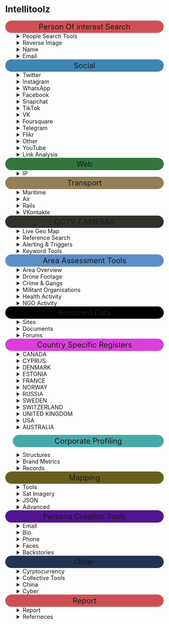 # Intellitoolz


<summary style="text-align: center; font-size: 24px; background-color: #CF5054; padding: 5px; border-radius: 110px;">Person Of interest Search</summary>

<details>
<summary style="font-size: 18px; text-indent: 2em;">People Search Tools</summary>
<ul>

- [Pipl - People Search](https://pipl.com/)

- [ZoomInfo's database](https://www.zoominfo.com/s/search)

- [Social Search (6 SM Platforms)](https://www.social-searcher.com/google-social-search/?q=person&fb=on&tw=on&gp=on&in=on&li=on&pi=on)

- [White Pages® - Search for an Australian Business, Government Department or Person](https://www.whitepages.com.au/)

- [ThatsThem](https://thatsthem.com/people-search)

- [Webmii](https://webmii.com/)

- [PeekYou - People Search Made Easy](https://www.peekyou.com/)

- [411 - White Pages -- Find Phone Numbers, People, Addresses & More](https://www.411.com/)

- [People Search -- Intelius](https://www.intelius.com/people-search?utm_source=google&utm_medium=cpc&utm_campaign=brand%20international&utm_content=25302&utm_term=%2Bintelius&gclid=Cj0KCQjw-r71BRDuARIsAB7i_QOSCvv1_ibR-OBmpUSDuiJLk75-NPxmhrl_mZv89VkDWCDdawEvLHEaAlIhEALw_wcB)

- [xlek - Free Public Data Search](https://xlek.com/)

- [Nuwber](https://nuwber.com/)


</details>
</ul>

<details>
<summary style="font-size: 18px; text-indent: 2em;">Reverse Image</summary>
<ul>

- [Yandex.Images: search for images online or search by image](https://yandex.com/images/)

- [PimEyes: Face Recognition Search Engine and Reverse Image Search](https://pimeyes.com/en)

- [Google Reverse Image Search](https://images.google.com/)

- [Yandex](https://yandex.ru/images/?rdrnd=892501&redircnt=1551245317.1)

- [Bing Image Feed](http://www.bing.com/images/discover?FORM=ILPMFT)

- [Plaghunter.com](https://www.plaghunter.com/)

- [Reverse Image Analyser -- OSINT Combine](https://www.osintcombine.com/reverse-image-analyzer)

- [Pl@ntNet Identify](https://identify.plantnet.org/)

- [eBird - Discover a new world of birding...](https://ebird.org/home)

- [CameraTrace: Trace A Camera For Free](http://www.cameratrace.com/trace)

- [AWS Rekognition (Facial Recognition & Feature Extraction)](https://console.aws.amazon.com/rekognition/home)

- [Google Natural Language Processing](https://cloud.google.com/natural-language/)

- [Tone Analyzer (IBM Watson)](https://tone-analyzer-demo.ng.bluemix.net/)

- [Cloud Vision API  --  Image Analysis](https://cloud.google.com/vision/docs/drag-and-drop)

</ul>
</details>


<details>
<summary style="font-size: 18px; text-indent: 2em;">Name </summary>
<ul>

- [Public Information](https://xlek.com/search_results.php)

- [namecheckers-list: A list of tools to search accounts by username](https://github.com/soxoj/osint-namecheckers-list)

- [WhatsMyName Web osint](https://whatsmyname.app/)

</ul>
</details>


<details>
<summary style="font-size: 18px; text-indent: 2em;">Email</summary>
<ul>

- [Epieos, the ultimate OSINT tool for email search -- holehe is CLI LINUX](https://epieos.com/)

- [Lampyre osint](https://account.lampyre.io/data-lookup)

- [Have I Been Pwned: Check if your email has been compromised in a data breach](https://haveibeenpwned.com/)

- [Email exists? ](https://centralops.net/co/emaildossier.aspx)

- [Simple Email Reputation](https://emailrep.io/)

- [Hunter.io (Email Address Finder)](https://hunter.io/)

- [Trace Email Address Source](https://whatismyipaddress.com/trace-email)

</ul>
</details>

<summary style="text-align: center; font-size: 24px; background-color: #4085B4; padding: 5px; border-radius: 110px;">Social</summary>



<details>
<summary style="font-size: 18px; text-indent: 2em;">Twitter</summary>
<ul>

- [Twitterfall (Twitter)](https://twitterfall.com/)

- [Twitter Activity Map (Twitter)](https://twimap.com/)

- [Trends Map (Twitter)](https://www.trendsmap.com/)

- [TweetDeck Geo Search (Twitter)](https://tweetdeck.twitter.com/)

- [OneMillionTweetMap (Twitter)](https://onemilliontweetmap.com/?center=25.505,-0.09&zoom=2&search=&timeStep=0&timeSelector=0&hashtag1=&hashtag2=&hashtagBattle=0&timeRange=0&timeRange=25&heatmap=0&sun=0&cluster=1)

- [OmniSci Tweetmap (Twitter)](https://www.omnisci.com/demos/tweetmap/)

- [Twitter Advanced Search (Twitter)](https://twitter.com/search-advanced?lang=en&new)

- [Social Bearing (Twitter)](https://socialbearing.com/)

- [TweetBeaver (Twitter)](https://tweetbeaver.com/)

- [Twitter User Geo Mapper (Twitter)](https://keitharm.me/projects/tweet/)

- [Spoonbill (Twitter Account Changes)](https://spoonbill.io/)

- [TruthNest - Twitter User Analysis](https://app.truthnest.com/)

- [TheHerdLocker.com](http://theherdlocker.com/)

</ul>
</details>


<details>
<summary style="font-size: 18px; text-indent: 2em;">Instagram</summary>
<ul>

- [Instagram (Use Search + Auto Refresh)](https://www.instagram.com/accounts/login/?hl=en)

- [Instagram Explorer -- OSINT Combine](https://www.osintcombine.com/instagram-explorer/#)

- [Instagram Explorer -- OSINT Combine](https://www.osintcombine.com/instagram-explorer)

- [Searchmy.bio - Search Instagram bio text](https://www.searchmy.bio/)

- [Instagram Person Search (change "person" for name)](https://www.google.com/search?client=ubuntu&hs=CzK&channel=fs&ei=Q1rhW9yIDI27rQHr_bDACw&q=site%3Ainstagram.com+%22person%22&oq=site%3Ainstagram.com+%22person%22&gs_l=psy-ab.3...4194.4916..5259...0.0..0.329.1218.0j4j1j1......0....1..gws-wiz.CPTTLh3l4Bk)

- [Export Comments to Excel Free - EXPORTCOMMENTS.COM](https://exportcomments.com/#)

- [Instagram Analytics & TikTok Analytics -- Analisa.io](https://analisa.io/)

</ul>
</details>

<details>
<summary style="font-size: 18px; text-indent: 2em;">WhatsApp</summary>
<ul>

- [WA Watcher online status tracker - WhatsApp Tools](https://watools.io/wa-watcher)

</ul>
</details>

<details>
<summary style="font-size: 18px; text-indent: 2em;">Facebook</summary>
<ul>

- [Facebook Live Video Search (Modify search location)](https://www.facebook.com/search/videos/?q=Sydney&epa=FILTERS&filters=eyJ2aWRlb3Nfc291cmNlIjoie1wibmFtZVwiOlwidmlkZW9zX2xpdmVcIixcImFyZ3NcIjpcIlwifSJ9)

- [Facebook Event (Modify <eventID in URL)](https://www.facebook.com/events/%3CeventID%3E/?active_tab=discussion)

- [Facebook Filter Search](http://graph.tips/beta/)


- [Export Facebook, Instagram, Twitter, YouTube, VK, TikTok, Vimeo Comments to CSV / Excel - EXPORTCOMMENTS.COM](https://exportcomments.com/)

</ul>
</details>

<details>

 <summary style="font-size: 18px; text-indent: 2em;">Snapchat</summary>
<ul>

- [SnapChat Activity Map (SnapChat)](https://map.snapchat.com/@-33.867100,151.207000,12.00z)

- [Snapchat Multi-Viewer -- OSINT Combine](https://www.osintcombine.com/snapchat-multi-viewer)

- [khoji -- To download previous bitmojis](https://www.github.com/asharbinkhalil/khoji)

</ul>
</details>


<details>

 <summary style="font-size: 18px; text-indent: 2em;">TikTok</summary>
<ul>

- [TikTok Quick Search -- OSINT Combine](https://www.osintcombine.com/tiktok-quick-search)

- [Instagram Analytics & TikTok Analytics -- Analisa.io](https://analisa.io/#)

</ul>
</details>


<details>

<summary style="font-size: 18px; text-indent: 2em;">VK</summary>
<ul>

- [VKontakte People Search](https://vk.com/people)

</ul>
</details>

<details>
<summary style="font-size: 18px; text-indent: 2em;">Foursquare</summary>
<ul>

- [Foursquare Search](https://foursquare.com/search)

</ul>
</details>
<details>

<summary style="font-size: 18px; text-indent: 2em;">Telegram</summary>
<ul>

- [Telegram Search (Telegago)](https://cse.google.com/cse?&cx=006368593537057042503:efxu7xprihg#gsc.tab=0)

- [Telegram Search](https://tgstat.ru/en/search)

- [Home -- Lyzem.com](https://lyzem.com/)

</ul>
</details>

<details>

<summary style="font-size: 18px; text-indent: 2em;">Flikr</summary>
<ul>

- [Flickr Activity Map (Flickr)](https://www.flickr.com/map)

- [Flikr Current Location](https://current-location.com/)

</ul>
</details>
<details>
<summary style="font-size: 18px; text-indent: 2em;">Other</summary>
<ul>


- [Google NEAR Keyword Sample (Google)](https://www.google.com.au/search?q=cowboy+boots+AND+near+sydney&safe=strict&glp=1&adtest=on&tci=g%3A2036&uule=w+CAIQICIJQXVzdHJhbGlh&adtest-useragent=Mozilla%2F5.0+%28Linux%3B+U%3B+Android-4.0.3%3B+en-us%3B+Xoom+Build%2FIML77%29+AppleWebKit%2F535.7+%28KHTML%2C+like+Gecko%29+CrMo%2F16.0.912.75+Safari%2F535.7&oq=cowboy+boots+AND+near+sydney&gs_l=heirloom-serp.3...3525.3898.0.4005.6.2.0.3.0.0.171.301.0j2.2.0....0...1ac.1.34.heirloom-serp..5.1.130.fun-5TipiJM)

- [Broadcastify - Listen Live to Police, Fire, EMS, Aviation, and Rail Audio Feeds](https://www.broadcastify.com/listen/)

- [Live UA Map (Geopolitical Event Monitor Map)](https://liveuamap.com/)

- [Country Daily Trending Search Topics](https://trends.google.com/trends/trendingsearches/daily?geo=AR)

- [WiGLE: Wireless Network Mapping](https://wigle.net/#)

- [Strava segments](https://www.doogal.co.uk/strava.php)

- [Bot Sentinel Dashboard ‹ Bot Sentinel](https://botsentinel.com/)

- [Social Geo Lens -- OSINT Combine](https://www.osintcombine.com/social-geo-lens)

- [Global Security Hotspots Map -- Crisis24](https://crisis24.garda.com/insights-intelligence/intelligence/risk-maps/global-security-hotspots-map)

- [Live Feeds Status](https://livingatlas.arcgis.com/livefeeds-status/)

- [Active Fire Data -- Earthdata](https://earthdata.nasa.gov/earth-observation-data/near-real-time/firms/active-fire-data)
</ul>
</details>

<details>

<summary style="font-size: 18px; text-indent: 2em;">YouTube</summary>
<ul>


- [Youtube Geo Search Tool](https://youtube.github.io/geo-search-tool/search.html)

- [YouTube Geofind](http://mattw.io/youtube-geofind/location)

- [Hadzy - Youtube comments search](https://hadzy.com/)


</ul>
</details>


<details>

<summary style="font-size: 18px; text-indent: 2em;">Link Analysis</summary>
<ul>

- [Map of Reddit](https://anvaka.github.io/map-of-reddit/?x=353711.52128544624&y=389235.4555817076&z=18075.980708777406&q=europe)

- [SocialGrep - Reddit](https://socialgrep.com/)

- [SMAT - Multi source](https://www.smat-app.com/timeline?searchTerm=qanon&startDate=2021-10-17&endDate=2022-04-17&websites=gab&numberOf=10&interval=day&limit=1000&changepoint=false)

- [TweetDeck](https://tweetdeck.twitter.com/#)

- [Mentionmapp Twitter Networks (Twitter)](https://mentionmapp.com/)

- [Analysis of Twitter Accounts](https://accountanalysis.lucahammer.com/)

- [Instagram Interaction Reports (Instagram)](http://gramspy.com/)

- [Find common followers of two Twitter users - TweetBeaver](https://tweetbeaver.com/getcommonfollowers.php)

- [FamilySearch: Sign In](https://ident.familysearch.org/cis-web/oauth2/v3/authorization?client_secret=WXExoUx36sCbsd2QXtC55MN9EgTjYZ25IrLXdIMKg4WN9xnRHp5bsxGmt6g9BMq8lGvfJWNkJzxUuyZhhA8UMsLSBtlOzTRN2HEbHWTqdzoKN4%2Bkn6fOmTwhgJzj5CuaRisDhOcJ7KRugK%2BXpJZ7ZXXlJL0BJN8FglDmZ7QlIwGQ2q1qkyE6loSYd9EZnyXKhbs3O4KoQHqgTKcaG7Rimms0s1qi%2FTB6J4fZFcb%2ButkuVIgudFMklmdYXBnpvuRY4%2BD%2B82RrfRTRmcPqpThYbx8AxkBu6hiGvPoCBFT1YkXQPEIq2Na73tJAo1iyphp5dm9y9FSeiBOy1aXBOZDKUg%3D%3D&display=tree&response_type=code&redirect_uri=https%3A%2F%2Fwww.familysearch.org%2Fauth%2Ffamilysearch%2Fcallback&state=https%3A%2F%2Fwww.familysearch.org%2Ftree%2Ffind%2Fname&client_id=3Z3L-Z4GK-J7ZS-YT3Z-Q4KY-YN66-ZX5K-176R)

- [Find common friends of two Twitter users - TweetBeaver](https://tweetbeaver.com/getcommonfriends.php)

- [Find conversations between two users - TweetBeaver](https://tweetbeaver.com/getconversations.php)

- [Bulk download Twitter user data - TweetBeaver](https://tweetbeaver.com/getbulkdata.php)

- [Facebook Mutual Friends (Modify Source UID & Node in URL)](https://www.facebook.com/browse/mutual_friends/?uid=4&node=5)

- [DataVis by OSINT Combine](https://osintcombine.tools/#)

- [Polinode - Powerful Network Analysis in the Cloud](https://polinode.com/)

- [2\. Google Advanced Search (Google)](https://www.google.com/advanced_search)
</ul>
</details>



<summary style="text-align: center; font-size: 24px; background-color: #30763E; padding: 5px; border-radius: 110px;">Web</summary>

<details>
<summary style="font-size: 18px; text-indent: 2em;">IP</summary>
<ul>

- [Dig (DNS lookup)](https://toolbox.googleapps.com/apps/dig/#ANY/)

- [Ip & Domain](https://who.is/)

- [ViewDNS.info - Your one source for DNS related tools!](https://viewdns.info/)

- [VirusTotal - Error 404](https://www.virustotal.com/gui/url/)

- [BuiltWith Technology Lookup](https://builtwith.com/)

- [Shohdan](https://www.shodan.io)

- [GeoIP2 Web Service Demo -- MaxMind](https://www.maxmind.com/en/geoip2-precision-demo?ip_address=134.119.176.19)

</ul>
</details>


<summary style="text-align: center; font-size: 24px; background-color: #937E58; padding: 5px; border-radius: 110px;">Transport</summary>


<details>

<summary style="font-size: 18px; text-indent: 2em;">Maritime</summary>
<ul>

- [Vessel Ownership & ID Records](http://www.equasis.org/EquasisWeb/public/HomePage)

- [Global Fishing Watch](https://globalfishingwatch.org/map/)

- [MarineTraffic: Global Ship Tracking Intelligence -- AIS Marine Traffic](https://www.marinetraffic.com/en/ais/home/centerx:100.5/centery:13.6/zoom:11)

- [Maritime Database](https://www.maritime-database.com/)

</ul>
</details>

<details>
<summary style="font-size: 18px; text-indent: 2em;">Air</summary>
<ul>

- [Aircraft Radar (ADSB Exchange)](https://global.adsbexchange.com/VirtualRadar/desktop.html)

- [Historical Flight Viewer](https://flight-data.adsbexchange.com/)

- [AirNav RadarBox - Live Flight Tracker and Airport Status](https://www.radarbox24.com/@2.41699,27.25463,z3)

- [Freedar.uk (89)](https://radar.freedar.uk/VirtualRadar/desktop.html)

- [ADS-B Historical Records](http://www.ads-b.nl/)

</ul>
</details>

<details>

<summary style="font-size: 18px; text-indent: 2em;">Rails</summary>
<ul>

- [Global Railway Map Reference](https://www.openrailwaymap.org/)

- [Mini Tokyo 3D](https://minitokyo3d.com/)

- [Railroad Maps](http://www-personal.umich.edu/~yopopov/rrt/railroadmaps/)

</ul>
</details>

<details>
<summary style="font-size: 18px; text-indent: 2em;">VKontakte</summary>
<ul>

- [SnRadar](http://snradar.azurewebsites.net/)
</ul>
</details>


<summary style="text-align: center; font-size: 24px;  background-color: #31322B; padding: 5px; border-radius: 110px;">CCTV CAMERAS</summary>


<details>
<summary style="font-size: 18px; text-indent: 2em;">Live Geo Map</summary>
<ul>

- [OpenStreetCam](https://openstreetcam.org/map/@40.73112880602221,-73.99618148803712,12z)

- [Live Network of Webcams and Streaming Video Cameras - EarthCam](https://www.earthcam.com/network/map.php)

- [Webcam Map](https://worldcam.eu/map/australia-oceania#14/-33.86082983873439/151.1986541748047)

- [Surveillance under Surveillance](https://kamba4.crux.uberspace.de/)

- [Windy: Webcams](https://www.windy.com/-Webcams/webcams?-33.859,151.200,5)
</ul>
</details>
<details>
<summary style="font-size: 18px; text-indent: 2em;">Reference Search</summary>
<ul>

- [Global Airport Webcams](http://airportwebcams.net/category/australia/)

- [site:insecam.org "location" - Google Search](https://www.google.com/search?client=ubuntu&channel=fs&q=site%3Ainsecam.org+%22location%22&ie=utf-8&oe=utf-8)

- [Surveillance under Surveillance](https://sunders.uber.space/#:~:text=Surveillance%20under%20Surveillance&text=Surveillance%20under%20Surveillance%20shows%20you,observe%2C%20or%20other%20interesting%20facts.)



</ul>
</details>

<details>
<summary style="font-size: 18px; text-indent: 2em;">Alerting & Triggers</summary>
<ul>

- [Google Alerts](https://www.google.com.au/alerts)

- [Alert Service (Surface Web & Twitter)](https://www.talkwalker.com/alerts)

- [Free RSS Reader](https://feedreader.com/)

- [Disaster Alert](https://disasteralert.pdc.org/disasteralert/)

- [GDACS - Global Disaster Alerting Coordination System](https://gdacs.org/)

</ul>
</details>



<details>
<summary style="font-size: 18px; text-indent: 2em;">Keyword Tools</summary>
<ul>

- [Multi-Platform Search Portal (6 SM Platforms)](https://www.social-searcher.com/google-social-search/)

- [Google AND/OR Search (Google)](https://www.google.com/search?source=hp&ei=_1jhW5-UDde89QOi5oaABw&q=this+AND+that+OR+those&btnK=Google+Search&oq=this+AND+that+OR+those&gs_l=psy-ab.3...3527.8869..9000...0.0..0.312.3393.0j11j5j1....2..0....1..gws-wiz.......0j0i131j0i3j0i10.wQjJDQZpgrE)



</ul>
</details>


<summary style="text-align: center; font-size: 24px; background-color: #5D8DC5; padding: 5px; border-radius: 110px;">Area Assessment Tools</summary>


</ul>
</details>
<details>
<summary style="font-size: 18px; text-indent: 2em;">Area Overview</summary>
<ul>


- [1\. Area Maps](https://mc.bbbike.org/mc/#)

- [2\. The World Factbook — Central Intelligence Agency](https://www.cia.gov/library/publications/the-world-factbook/)

- [3\. Crisis Dashboard (Macro Events)](https://www.acleddata.com/dashboard/)

- [4\. Live UA Map (Significant Events)](https://liveuamap.com/#)

- [World Building Map -- EMPORIS](https://www.emporis.com/buildings/map?action=%2Fbuildings#)

- [MapChecking - Crowd size estimator](https://www.mapchecking.com/#48.8629816,2.2871467;48.8628097,2.2868619;48.8626608,2.2872267;48.8628700,2.2875427;2.5;48.8628950,2.2869780,18)

- [OpenHistoricalMap](https://openhistoricalmap.org/#map=5/48.691/35.134&layers=O&date=1901&daterange=1800,2022)



</ul>
</details>

<details>
<summary style="font-size: 18px; text-indent: 2em;">Drone Footage</summary>
<ul>

- [TRAVELwithDRONE - Aerial Videos Database](https://travelwithdrone.com/)

- [World's Air Pollution: Real-time Air Quality Index](https://waqi.info/)

- [Tool Library 🛰 Your geospatial intelligence tool belt for digital investigations](https://github.com/cartographia/geospatial-intelligence-library)

- [OpenSeaMap - The free nautical chart](https://map.openseamap.org/)

- [Mount Warrawolong - PeakFinder](https://www.peakfinder.org/?lat=-33.04360&lng=151.26500&ele=639&off=33&azi=182.76&alt=5.6&fov=47.8&cfg=s&name=Mount%20Warrawolong)

- [GeoNames](http://www.geonames.org/)





<details>
<summary style="font-size: 18px; text-indent: 2em;">News Topics</summary>
<ul>

- [5\. Global Newspaper Map](https://newspapermap.com/)

- [6\. World News Headlines by Country](https://world.einnews.com/)

- [7\. Daily Trending Search Topics](https://trends.google.com/trends/trendingsearches/daily?geo=AU)

- [8\. Yearly Trending Search Topics](https://trends.google.com/trends/yis/2017/AU/)

- [Trackography - Who tracks you online?](https://trackography.org/)

</ul>
</details>
<details>

<summary style="font-size: 18px; text-indent: 2em;">Social Media Macro View</summary>
<ul>

- [9\. Social Media Usage Statistics](https://www.statista.com/)

- [10\. Social Media Trending Map](https://www.trendsmap.com/#)

- [Social Media Metrics (navigate to slide 4)](https://www.slideshare.net/DataReportal/digital-2019-iraq-january-2019-v01)



</ul>
</details>
<details>
<summary style="font-size: 18px; text-indent: 2em;">High Activity Zones</summary>
<ul>


- [12\. High Activity Zones (Twitter)](https://onemilliontweetmap.com/?center=7.18810087117902,59.94140625000001&zoom=2&search=&timeStep=0&timeSelector=0&hashtag1=&hashtag2=&hashtagBattle=0&timeRange=0&timeRange=25&heatmap=0&sun=0&cluster=1)

- [13\. High Activity Zones (Snapchat)](https://map.snapchat.com/@-33.815900,151.091000,12.00z)

- [14\. High Activity Zones (Flikr)](https://www.flickr.com/map/#)

- [SMAT](https://www.smat-app.com/timeline)



</ul>
</details>
<details>
<summary style="font-size: 18px; text-indent: 2em;">Area Photos</summary>
<ul>


- [16\. Facebook (Modify Tagged Location & Keyword to Area)](https://www.facebook.com/search/photos/?q=Bangkok)

- [17\. Twitter (Modify search field for criteria and range)](https://twitter.com/search?f=images&vertical=default&q=near%3Asydney%20within%3A5km%20filter%3Aimages&src=typd&lang=en)

- [18\. Instagram (Locate and modify location ID in URL)](https://www.instagram.com/explore/locations/234756425/)

- [Instagram Explorer -- OSINT Combine](https://www.osintcombine.com/instagram-explorer/#)


</ul>
</details>

<summary style="text-align: center; font-size: 24px; background-color: #CF5054; padding: 5px; border-radius: 110px;">Threat Actors</summary>




</ul>
</details>
<details>
<summary style="font-size: 18px; text-indent: 2em;">Crime & Gangs</summary>
<ul>


- [19\. Crime Index by Country](https://www.numbeo.com/crime/rankings_by_country.jsp)

- [20\. US Gang Activity (US Only)](http://gangs.globalincidentmap.com/home.php)

- [21\. Violent Crime Acvitiy by Country](https://www.nationmaster.com/country-info/stats/Crime/Violent-crime/Murder-rate)

- [22\. Crime Statistics - World and regional statistics, national data, maps, rankings](https://knoema.com/atlas/topics/Crime-Statistics)



</ul>
</details>
<details>
<summary style="font-size: 18px; text-indent: 2em;">Militant Organisations</summary>
<ul>

- [23\. Militant Group Historical Activities](https://www.start.umd.edu/gtd/search/BrowseBy.aspx?category=country)

- [24\. Group Linkages & Events](http://web.stanford.edu/group/mappingmilitants/cgi-bin/)

- [UCDP - Uppsala Conflict Data Program](https://ucdp.uu.se/exploratory)

- [Every Disputed Territory in the World \- [Interactive Map\]](http://metrocosm.com/disputed-territories-map.html)

- [Terrorist Attacks](https://storymaps.esri.com/stories/terrorist-attacks/)



</ul>
</details>
<details>
<summary style="font-size: 18px; text-indent: 2em;">Health Activity</summary>
<ul>

- [Coronavirus 2019-nCoV](https://gisanddata.maps.arcgis.com/apps/opsdashboard/index.html#)

- [Flu & Ebola Map -- Virus & Contagious Disease Surveillance](https://www.healthmap.org/en/)

- [COVID-19 Crisis Dashboard](https://covid19board.app/)



</ul>
</details>
<details>
<summary style="font-size: 18px; text-indent: 2em;">NGO Activity</summary>
<ul>

- [Counter Human Trafficking Organisations Map](http://www.globalmodernslavery.org/)

- [Human Trafficking Flow Map](http://dataviz.du.edu/projects/htc/flow/)

- [Drug Trade Insight (South America)](https://www.insightcrime.org/countries/)

- [Drug Trade Statistics & Usage](https://data.unodc.org/)

- [Mapping Arms Data - the trade in small arms and their ammunition, 1992-2014](http://nisatapps.prio.org/armsglobe/index.php)

- [WiGLE: Wireless Network Mapping](https://wigle.net/)

- [2\. Discord GlobalNews.Watch](https://discordapp.com/invite/5pmK4TU)



</ul>
</details>






<summary style="text-align: center; font-size: 24px; background-color: #000000; padding: 5px; border-radius: 110px;">Breached Data</summary>



</ul>
</details>
<details>
<summary style="font-size: 18px; text-indent: 2em;">Sites</summary>
<ul>

- [Have I Been Pwned: Check if your email has been compromised in a data breach](https://haveibeenpwned.com/)

- [DeHashed — #FreeThePassword](https://dehashed.com/)

- [GhostProject](https://ghostproject.fr/m)


</ul>
</details>
<details>
<summary style="font-size: 18px; text-indent: 2em;">Documents</summary>
<ul>

- [Google Custom Search](http://cse.google.co.uk/cse?cof=CX:Documents%2520-%2520Formats;&cx=009462381166450434430:nudphlkt3p4&num=100&ei=TgKvWJLJCamUgAaP1Y2IBA)

- [FTP Search (Change "searchterm" in search box)](https://www.google.com/search?num=100&newwindow=1&safe=off&client=firefox-a&hl=en&rls=org.mozilla%3Aen-US%3Aofficial&ei=Ql7hW7LIDMmv9QPm6o6YDQ&q=inurl%3Aftp+-inurl%3A%28http%7Chttps%29+searchterm&oq=inurl%3Aftp+-inurl%3A%28http%7Chttps%29+searchterm&gs_l=psy-ab.3...2358.3764..3896...0.0..0.226.1595.0j8j2......0....1..gws-wiz.Q7cKYS1AATI)



</ul>
</details>
<details>
<summary style="font-size: 18px; text-indent: 2em;">Forums</summary>
<ul>


- [search (@search@gab.com) -- gab.com - Gab Social](https://gab.com/search)

- [Reddit Investigator (Reddit)](http://www.redditinvestigator.com/)

- [4Chan Search](https://find.4chan.org/?q=test)

- [SnoopSnoo - reddit user and subreddit analytics](https://snoopsnoo.com/)

- [Reditr](https://reddit6.com/#/Stream)

- [Deck for Reddit](https://rdddeck.com/)

- [reddit visualization - YASIV](http://yasiv.com/reddit)

</ul>
</details>


<summary style="text-align: center; font-size: 24px; background-color: #DA3FD9; padding: 5px; border-radius: 110px;">Country Specific Registers</summary>


</ul>
</details>
<details>

<summary style="font-size: 18px; text-indent: 2em;">CANADA</summary>
<ul>

- [CANADA](http://www.canada411.ca/)

- [CANADA - 411](http://www.canada411.ca/search/reverse.html)

- [CANADA - Border Services](https://www.cbsa-asfc.gc.ca/menu-eng.html)

- [CANADA - Business Resource](http://www.cbr.ca/)

- [CANADA - Corporates](https://www.ic.gc.ca/app/scr/cc/CorporationsCanada/fdrlCrpSrch.html)

- [CANADA - Federal Corporation](https://www.ic.gc.ca/app/scr/cc/CorporationsCanada/fdrlCrpSrch.html)

- [CANADA - Sedar](https://www.sedar.com/search/search_en.htm)

- [CANADA - People Search](http://www.canadianpeoplesearch.ca/)



</ul>
</details>
<details>
<summary style="font-size: 18px; text-indent: 2em;">CYPRUS</summary>
<ul>

- [CYPRUS](https://eservices.dls.moi.gov.cy/#/national/geoportalmapviewer)

- [CYPRUS - Offshore Companies](https://efiling.drcor.mcit.gov.cy/DrcorPublic/SearchForm.aspx?sc=0&lang=EN)


</ul>
</details>
<details>
<summary style="font-size: 18px; text-indent: 2em;">DENMARK</summary>
<ul>

- [DENMARK - Domain Register](https://www.dk-hostmaster.dk/da/velkommen-til-dk-hostmaster)

- [DENMARK - Official Buildings](https://ois.dk/)

- [DENMARK - Official Register](https://datacvr.virk.dk/data/?_np_c=et%2Ckampagneboks%2Cindberet)

- [DENMARK - Ownership of house or car](https://www.tinglysning.dk/tinglysning/landingpage/landingpage.xhtml)

- [DENMARK - Properties for sale](https://www.boligsiden.dk/)

- [DENMARK - Search for Person](https://www.krak.dk/)


</ul>
</details>
<details>
<summary style="font-size: 18px; text-indent: 2em;">ESTONIA</summary>
<ul>

- [ESTONIA](http://teatmik.ee/en/personlegal/14144085-Asicvault-O%C3%9C)


</ul>
</details>
<details>
<summary style="font-size: 18px; text-indent: 2em;">FRANCE</summary>
<ul>

- [FRANCE](http://societe.com/)


</ul>
</details>
<details>
<summary style="font-size: 18px; text-indent: 2em;">NORWAY</summary>
<ul>

- [NORWAY - Yellow Pages](https://www.gulesider.no/)

- [NORWAY - 1881](https://www.1881.no/)

- [NORWAY - All registered businesses/entities](https://www.brreg.no/)

- [NORWAY - Vegvesen - he Norwegian Public Roads Administration, check licence plates etc:](https://www.vegvesen.no/en/home)

- [NORWAY - Proff - Business site, find info about companies, key persons, accounting info etc:](https://www.proff.no/)


</ul>
</details>
<details>
<summary style="font-size: 18px; text-indent: 2em;">RUSSIA</summary>
<ul>

- [RUSSIA](https://egrul.nalog.ru/index.html)


</ul>
</details>
<details>
<summary style="font-size: 18px; text-indent: 2em;">SWEDEN</summary>
<ul>

- [SWEDEN](http://www.allabolag.se/)

- [SWEDEN - Find person](http://www.hitta.se/)

- [SWEDEN - Eniro](http://www.eniro.se/)


</ul>
</details>
<details>
<summary style="font-size: 18px; text-indent: 2em;">SWITZERLAND</summary>
<ul>

- [SWITZERLAND - Search companies and individuals in Switzerland.](http://zefix.ch/en/search/entity/welcome)

- [Cantonal company search, Commercial registry office of Canton Ticino](https://ti.chregister.ch/cr-portal/suche/suche.xhtml)

- [Moneyhouse - Commercial register and business information](https://www.moneyhouse.ch/en/)


</ul>
</details>
<details>
<summary style="font-size: 18px; text-indent: 2em;">UNITED KINGDOM</summary>
<ul>

- [UNITED KINGDOM - 192](https://www.192.com/)

- [UNITED KINGDOM](http://beta.companieshouse.gov.uk/)

- [British Phonebook](http://www.britishphonebook.com/)


</ul>
</details>
<details>
<summary style="font-size: 18px; text-indent: 2em;">USA</summary>
<ul>

- [USA - Public Records](https://publicrecords.onlinesearches.com/)

- [USA - Black Book Online](https://www.blackbookonline.info/USA-counties.aspx)

- [USA - Biznar](https://biznar.com/biznar/desktop/en/search.html)


</ul>
</details>
<details>
<summary style="font-size: 18px; text-indent: 2em;">AUSTRALIA</summary>
<ul>

- [Australia Business Directory](https://au.companiesdb.net/)

- [ASIC Home -- ASIC - Australian Securities and Investments Commission](https://asic.gov.au/)


</ul>
</details>

</summary>
<ul>

<summary style="text-align: center; font-size: 24px; background-color: #47A9AA; padding: 5px; border-radius: 110px;">Corporate Profiling</summary>





</ul>
</details>
<details>
<summary style="font-size: 18px; text-indent: 2em;">Structures</summary>
<ul>

- [LinkedIn Hidden Search](https://www.linkedin.com/search/results/all/?keywords=%20company:%22Company%22&origin=GLOBAL_SEARCH_HEADER)

- [Marketscreener](https://www.marketscreener.com/)

- [Relationship Science Database](https://relationshipscience.com/)

- [Wallmine](https://pl.wallmine.com/)

- [Skymem - email list](http://www.skymem.info/)

- [OpenCorporates :: The Open Database Of The Corporate World](https://opencorporates.com/)

- [Find public records and leaks - OCCRP Aleph](https://data.occrp.org/)

- [Dun & Bradstreet - Accelerate Growth and Improve Business Performance](https://www.dnb.com/)


</ul>
</details>
<details>
<summary style="font-size: 18px; text-indent: 2em;">Brand Metrics</summary>
<ul>

- [Twiangulate Competition Comparison (Tiwtter )](http://twiangulate.com/search/)

- [Twitter Account Analysis (Twitter)](https://socialbearing.com/search/user)

- [Multi Platform Keyword Search](https://www.social-searcher.com/google-social-search/?q=my+brand&fb=on&tw=on&gp=on&in=on&li=on&pi=on)

- [Multi Platform Mention Search](https://www.social-searcher.com/social-buzz/?q5=my+brand)

- [Brand24 - Social Media Monitoring Tool](https://brand24.com/)

- [CrowdTangle -- Content Discovery and Social Monitoring Made Easy](https://www.crowdtangle.com/)

- [Talkwalker Social Search](https://www.talkwalker.com/social-media-analytics-search)

- [Ad Library](https://www.facebook.com/ads/library/?active_status=all&ad_type=political_and_issue_ads&country=AU)


</ul>
</details>
<details>
<summary style="font-size: 18px; text-indent: 2em;">Records</summary>
<ul>

- [Influence Explorer (Contracts US & Aus)](https://techinquiry.org/explorer)

- [China - Enterprise Check - Industrial and Commercial Information Query - Company Enterprise Registration Information Query - National Enterprise Credit Information Publicity System](https://www.qcc.com/)

- [Datasets - OpenSanctions](https://opensanctions.org/datasets/)

- [OCCRP Investigative Dashboard - Search 178 million public records and leaks from 236 sources on company and individual names.](http://data.occrp.org/)

- [ICIJ Offshore Leaks Database - Find out who’s behind more than 785,000 offshore companies, foundations and trusts from the Panama Papers, the Offshore Leaks, the Bahamas Leaks and the Paradise Papers investigations.](http://offshoreleaks.icij.org/)

- [Peppercat.org — The collaborative World Leaders list](https://peppercat.org/)

- [EUROPEAN UNION](https://e-justice.europa.eu/content_business_registers_in_member_states-106-en.do)

- [OffshoreAlert -- Offshore Financial News, Documents & Intelligence](https://www.offshorealert.com/)

</ul>
</details>



<summary style="text-align: center; font-size: 24px; background-color: #65601F; padding: 5px; border-radius: 110px;">Mapping</summary>


<details>
<summary style="font-size: 18px; text-indent: 2em;">Tools</summary>
<ul>

- [Google Maps](https://www.google.com/maps)

- [Bing Maps](https://www.bing.com/maps)

- [OpenStreetMap](https://www.openstreetmap.org/#map=5/-28.153/133.275)

- [Dual Maps - Create Google Maps, Street View and Bing Maps](https://www.mapchannels.com/DualMaps.aspx)

- [Mapbox Near Time Sat Imagery](https://www.mapbox.com/bites/00145/#12/-34.0238819/151.0674949)

- [BatchGeo: Create an interactive map from your data](https://batchgeo.com/)

- [Quad Map Comparison Tool](https://mc.bbbike.org/mc/)

- [My Maps – Google Maps](https://www.google.com/maps/about/mymaps/)

- [Mapbox Studio](https://account.mapbox.com/auth/signin/?route-to=https://studio.mapbox.com/)

- [Free Map Tools](https://www.freemaptools.com/)

- [Wayback Imagery](http://livingatlas.arcgis.com/wayback/)

</ul>
</details>
<details>
<summary style="font-size: 18px; text-indent: 2em;">Sat Imagery</summary>
<ul>

- [Remote Pixel -- Satellite Search](https://search.remotepixel.ca/#6.71/-34.451/147.593)

- [Tuggerah NSW 2259, Australia. - Land Viewer -- EOS](https://eos.com/landviewer/?lat=-33.60109&lng=151.21023&z=11)

- [EarthExplorer - Home](https://earthexplorer.usgs.gov/)

- [Soar -- Discover your Earth](https://soar.earth/)

- [25 Satellite Maps To See Earth in New Ways \- [2020\] - GIS Geography](https://gisgeography.com/satellite-maps/)

- [Sentinel Hub Playground - A user-friendly place for Sentinel 2/Landsat images.](http://apps.sentinel-hub.com/sentinel-playgr%20ound)

</ul>
</details>
<details>
<summary style="font-size: 18px; text-indent: 2em;">JSON</summary>
<ul>

- [geojson.io](https://geojson.io/#map=2/-18.3/161.0)

- [Sun Calc - Make an approximation of the time of the day using shadow direction](http://suncalc.net/)


</ul>
</details>
<details>
<summary style="font-size: 18px; text-indent: 2em;">Advanced</summary>
<ul>

- [overpass turbo](https://overpass-turbo.eu/)

- [5Ghz Interference Tracker](https://orbtwz.users.earthengine.app/view/radarinterferencetracker)

- [Geolocation Estimation (Images)](https://labs.tib.eu/geoestimation/)

- [Travel Time Map -- Drive Time Radius & Other Modes](https://app.traveltime.com/search)

- [Plant.id - Plant identification app](https://plant.id/)





</ul>
</details>

<summary style="text-align: center; font-size: 24px; background-color: #52148F; padding: 5px; border-radius: 110px;">Persona Creation Tools</summary>


<details>
<summary style="font-size: 18px; text-indent: 2em;">Email</summary>
<ul>

- [10 Minute Mail - Temporary E-Mail](https://10minutemail.com/10MinuteMail/index.html?dswid=-1408)

- [Temporary Disposable Email - 10 minute mail](https://www.crazymailing.com/)

- [✉ Guerrilla Mail - Disposable Temporary E-Mail Address](http://www.guerrillamail.com/)

- [Fake Mail Generator - Free temporary email addresses](http://www.fakemailgenerator.com/#/gustr.com/Casly1981/)

- [10 Minute Mail - Free Anonymous Temporary email - 10 Minute Mail - Free Anonymous Temporary email](https://10minutemail.com/)

- [Asia-East Free Email Providers](http://www.fepg.net/asia.HTML)


</ul>
</details>
<details>
<summary style="font-size: 18px; text-indent: 2em;">Bio</summary>
<ul>

- [Generate a Random Name - Fake Name Generator](https://www.fakenamegenerator.com/)

- [faker.js - generate massive amounts of fake data in node.js and the browser](https://cdn.rawgit.com/Marak/faker.js/master/examples/browser/index.html)


</ul>
</details>
<details>
<summary style="font-size: 18px; text-indent: 2em;">Phone</summary>
<ul>

- [Twilio -- Try Twilio Free](https://www.twilio.com/try-twilio)

- [Top 10 Free Sites to Receive SMS Online Without Real Phone Number- dr.fone](https://drfone.wondershare.com/message/receive-message-online.html)

- [FREE mobile numbers to receive text messages online -- mytrashmobile.com](https://www.mytrashmobile.com/numbers)

- [TalkU - Free Phone Calls, Texts & Walkie Talkie, PTT](https://www.talkyou.me/en/index.html)

- [Gravatar - Globally Recognized Avatars](https://en.gravatar.com/)

- [Fake Person Generator -- User Identity, Account and Profile Generator](https://www.fakepersongenerator.com/Index/generate)

- [Full Contact Information Generator](https://names.igopaygo.com/people/full-contact)


</ul>
</details>
<details>
<summary style="font-size: 18px; text-indent: 2em;">Faces</summary>
<ul>

- [This Person Does Not Exist](https://thispersondoesnotexist.com/)


</ul>
</details>
<details>
<summary style="font-size: 18px; text-indent: 2em;">Backstories</summary>
<ul>

- [This resume does not exist](https://thisresumedoesnotexist.com/)

- [Character Biography Generator](https://www.character-generator.org.uk/bio/)

- [The Ultimate List of Hobbies -- Discover a Hobby](https://discoverahobby.com/)

- [Wikipedia Analysis Tool](https://wikiwho.ailef.tech/)

- [OSINT for Finding People - Google Sheets](https://docs.google.com/spreadsheets/d/1JxBbMt4JvGr--G0Pkl3jP9VDTBunR2uD3_faZXDvhxc/edit?usp=drivesdk)

- [Boardreader - Forum Search Engine](https://boardreader.com/)

- [Terrorism & Radicalisation Research Dashboard.](https://start.me/p/OmExgb/terrorism-radicalisation-research-dashboard)

- [The Jamestown Foundation](https://jamestown.org/)

- [ToolDatabase < Dmi < Foswiki](https://wiki.digitalmethods.net/Dmi/ToolDatabase)

- [Lorand Bodo -- Blog -- OSINT -- Countering Terrorism & Extremism](https://www.lorandbodo.com/weekly-tweets)

- [Forensically, free online photo forensics tools - 29a.ch](https://29a.ch/photo-forensics/#forensic-magnifier)

- [Ghiro - automated digital image forensics tool](http://www.getghiro.org/)

- [Data: Querying, Analyzing and Downloading: The GDELT Project](https://www.gdeltproject.org/data.html#rawdatafiles)

- [Bellingcat's Online Investigation Toolkit \- [bit.ly/bcattools\] - Google Sheets](https://docs.google.com/spreadsheets/d/18rtqh8EG2q1xBo2cLNyhIDuK9jrPGwYr9DI2UncoqJQ/edit#gid=1575012979)

- [Free Online OCR - Image to text or PDF to Doc converter](https://www.onlineocr.net/)

- [The Ultimate OSINT Collection - start.me](https://start.me/p/DPYPMz/the-ultimate-osint-collection)

- [SMAT - Disinformation Tool](https://www.smat-app.com/)

- [Full Results Table -- MetaOSINT.github.io](https://metaosint.github.io/table/)
</ul>
</details>



<summary style="text-align: center; font-size: 24px; background-color: #213451; padding: 5px; border-radius: 110px;">Other</summary>



<details>
<summary style="font-size: 18px; text-indent: 2em;">Cyrptocurrency</summary>
<ul>

- [ΞTHTECTIVE](https://ethtective.com/)

- [Breadcrumbs - Investigation Tool](https://www.breadcrumbs.app/)

- [Crypto Logos - Cryptocurrency Logo Files (.SVG & .PNG) Download](https://cryptologos.cc/)

- [Esteroids the frontpage of the decentralized web](https://esteroids.xyz/#/)

- [Tornado.cash (ETH)](https://tornado.cash/)

- [Ethereum (ETH) Blockchain Explorer - etherchain.org - 2022](https://www.etherchain.org/)

- [Monero Blocks - XMR block explorer](https://localmonero.co/blocks)

- [xmrchain.net monero explorer](https://xmrchain.net/)


- [Blockchair — Universal blockchain explorer and search engine](https://blockchair.com/)

</ul>
</details>



<details>
<summary style="font-size: 18px; text-indent: 2em;">Collective Tools</summary>
<ul>

- [OSINT Framework](https://osintframework.com/)

- [Wayback Machine](https://archive.org/)

- [VIS. Visual Investigative Scenarios Platform](https://vis.occrp.org/)

- [OSINT.Link Resource Portal](http://osint.link/)

- [Bellingcat's Online Investigation Toolkit - Google Docs](https://docs.google.com/document/d/1BfLPJpRtyq4RFtHJoNpvWQjmGnyVkfE2HYoICKOGguA/edit)

- [CSE Utopia - start.me](https://start.me/p/EL84Km/cse-utopia)

- [jivoi/awesome-osint: A curated list of amazingly awesome OSINT](https://github.com/jivoi/awesome-osint)

- [Datasets & Databases - start.me](https://start.me/p/9E8BrL/datasets-databases)


- [Google Hacking Database](https://www.exploit-db.com/google-hacking-database)

- [Australian Court Lists](https://www.criminal-court-records.com.au/daily-court-lists.html)


- [✅ — Best Rego Check Australia: PPSR by Number Plate: Vehicle History](https://checkrego.com.au/)

- [daily court lists](https://web.archive.org/web/20200306131224/https://www.criminal-court-records.com.au/daily-court-lists.html)


</ul>
</details>

<details>
<summary style="font-size: 18px; text-indent: 2em;">China</summary>
<ul>

- [Weapon Knowledge Resource Base](https://bqzs.cnki.net/)

- [CNKI](https://oversea.cnki.net/index/)

- [个性化首页-中国知网](https://kns.cnki.net/kns8)



</ul>
</details>
<details>
<summary style="font-size: 18px; text-indent: 2em;">Cyber</summary>
<ul>

- [OpenPhish - Phishing Intelligence](https://openphish.com/)

- [BuiltWith Technology Lookup](https://builtwith.com/)

- [Website Information Scan](https://urlscan.io/)

- [IP Address - BrowserLeaks.com](https://browserleaks.com/ip)

- [Whois domaintools.com](https://www.whois.com/whois/domaintools.com)

- [Whois Lookup, Domain Availability & IP Search - DomainTools](http://whois.domaintools.com/)

- [Shodan](https://www.shodan.io/)

- [Robtex](https://www.robtex.com/)

- [DomainBigData.com - Online investigation tools](https://domainbigdata.com/)

- [ViewDNS.info - Your one source for DNS related tools!](https://viewdns.info/)

- [Ahrefs - SEO Tools & Resources To Grow Your Search Traffic](https://ahrefs.com/)

- [Domain Tools](https://research.domaintools.com/)

- [SpyOnWeb - Find out related websites via their tracking code](http://spyonweb.com/)

- [DNS Dumpster - Domain research tool that can discover hosts related to a domain](https://dnsdumpster.com/)

- [searchcode -- source code search engine](https://searchcode.com/)

- [Investigator](https://abhijithb200.github.io/investigator/)

- [example\_hashes \- [hashcat wiki\]](https://hashcat.net/wiki/doku.php?id=example_hashes)

- [Digital Corpora » Disk Images](https://digitalcorpora.org/corpora/disk-images)

- [DeepL Translate: The world's most accurate translator](https://www.deepl.com/translator)


</ul>
</details>


<summary style="text-align: center; font-size: 24px; background-color: #CF5054; padding: 5px; border-radius: 110px;">Report</summary>



<details>
<summary style="font-size: 18px; text-indent: 2em;">Report</summary>
<ul>

- [yEd Live - Online Diagram Tool](https://www.yworks.com/yed-live/)

- [Auto Graph Datasets](http://app.rawgraphs.io/)

- [Data Visualisation Tool](https://databasic.io/en/)

- [Create Timeline Visualisations](https://timeline.knightlab.com/)

- [Create Storymaps](https://storymap.knightlab.com/)

- [Flowchart Maker & Online Diagram Tool](https://www.draw.io/)

- [Website Screenshot Generator & API](http://www.page2images.com/)

- [Free online timeline maker](https://time.graphics/)




</ul>
</details>
<details>
<summary style="font-size: 18px; text-indent: 2em;">Referneces</summary>
<ul>

- [Hate Symbols Database -- ADL](https://www.adl.org/hatesymbolsdatabase)

- [Glossary -- Counter Extremism Project](https://www.counterextremism.com/glossary)

- [FastEmoji Emojis, Emoticons, Smileys -- fastemoji.com](https://www.fastemoji.com/)

- [Simple Collaborative Mind Maps & Flow Charts - Coggle](https://coggle.it/)

- [Create a Report -- Reportivo](https://www.reportivo.com/create)

- [Free Online Report Maker: Design a Custom Report - Canva](https://www.canva.com/create/reports/)

